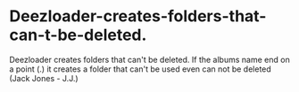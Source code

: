 # Deezloader-creates-folders-that-can-t-be-deleted.
Deezloader creates folders that can't be deleted. If the albums name end on a point (.) it creates a folder that can't be used even can not be deleted (Jack Jones - J.J.)
